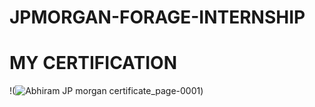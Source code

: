 # JPMORGAN-FORAGE-INTERNSHIP
 
# MY CERTIFICATION

!(![Abhiram JP morgan certificate_page-0001](https://github.com/abhiramvarma018/JPMORGAN-FORAGE-INTERNSHIP/assets/143326389/2186b9d6-4127-452b-8946-b6f4139cea04))
